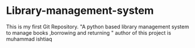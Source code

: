 # Library-management-system
This is my first Git Repository. "A python based library management system to manage books ,borrowing and returning "
author of this project is muhammad ishtiaq

